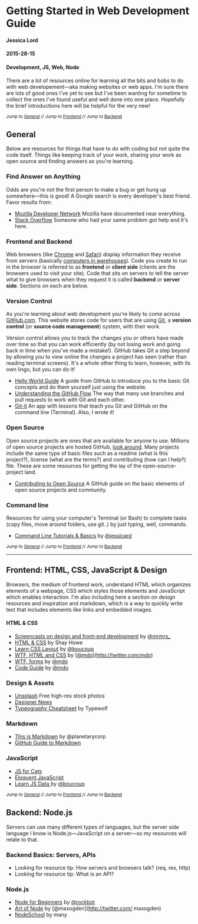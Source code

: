 # Getting Started in Web Development Guide
#### Jessica Lord
#### 2015-28-15
#### Development, JS, Web, Node

There are a lot of resources online for learning all the bits and bobs to do with web developement—aka making websites or web apps. I'm sure there are lots of good ones I've yet to see but I've been wanting for sometime to collect the ones I've found useful and well done into one place. Hopefully the brief introductions here will be helpful for the very new!

<small class="meta">Jump to [General](#general) // Jump to [Frontend](#frontend-html-css-javascript-design) // Jump to [Backend](#backend-node-js)</small>

## General

Below are resources for things that have to do with coding but not quite the code itself. Things like keeping track of your work, sharing your work as open source and finding answers as you're learning.


### Find Answer on Anything

Odds are you're not the first person to make a bug or get hung up somewhere—this is good! A Google search is every developer's best friend. Favor results from:

- [Mozilla Developer Network](http://mdn.com) Mozilla have documented near everything.
- [Stack Overflow](http://stackoverflow.com) Someone who had your same problem got help and it's here.

### Frontend and Backend
Web browsers (like [Chrome](http://chrome.com) and [Safari](http://safari.com)) display information they receive from servers (basically [computers in warehouses](https://youtu.be/XZmGGAbHqa0?t=2m50s)). Code you create to run in the browser is referred to as **frontend** or **client side** (clients are the browsers used to visit your site). Code that sits on servers to tell the server what to give browsers when they request it is called **backend** or **server side**. Sections on each are below.

### Version Control
As you're learning about web development you're likely to come across [GitHub.com](https://github.com). This website stores code for users that are using [Git](http://git-scm.com), a **version control** (or **source code management**) system, with their work.

Version control allows you to track the changes you or others have made over time so that you can work efficiently (by not losing work and going back in time when you've made a mistake!). GitHub takes Git a step beyond by allowing you to view online the changes a project has seen (rather than reading terminal screens). It's a whole other thing to learn, however, with its own lingo, but you can do it!

- [Hello World Guide](https://guides.github.com/activities/hello-world) A guide from GitHub to introduce you to the basic Git concepts and do them yourself just using the website.
- [Understanding the GitHub Flow](https://guides.github.com/introduction/flow/) The way that many use branches and pull requests to work with Git and each other.
- [Git-it](http://github.com/jlord/git-it) An app with lessons that teach you Git and GitHub on the command line (Terminal). Also, I wrote it!

### Open Source
Open source projects are ones that are available for anyone to use. Millions of open source projects are hosted GitHub, [look around](htts://github.com/explore). Many projects include the same type of basic files such as a readme (what is this project?), license (what are the terms?) and contributing (how can I help?) file. These are some resources for getting the lay of the open-source-project land.

- [Contributing to Open Source](https://guides.github.com/activities/contributing-to-open-source) A GitHub guide on the basic elements of open source projects and community.

### Command line
Resources for using your computer's Terminal (or Bash) to complete tasks (copy files, move around folders, use git..) by just typing, well, commands.

- [Command Line Tutorials & Basics](https://quickleft.com/blog/command-line-tutorials-summary-what-s-next/) by [@jessicard](http://www.twitter.com/jessiacard)

<small class="meta">Jump to [General](#general) // Jump to [Frontend](#frontend-html-css-javascript-design) // Jump to [Backend](#backend-node-js)</small>

---

## Frontend: HTML, CSS, JavaScript & Design

Browsers, the medium of frontend work, understand HTML which organizes elements of a webpage, CSS which styles those elements and JavaScript which enables interaction. I'm also including here a section on design resources and inspiration and markdown, which is a way to quickly write text that includes elements like links and embedded images.

#### HTML & CSS

- [Screencasts on design and front-end development](http://designbytyping.com/) by [@mrmrs_](http://twitter.com/mrmrs_)
- [HTML & CSS](http://learn.shayhowe.com/html-css/) by Shay Howe
- [Learn CSS Layout](http://learnlayout.com/) by [@boucoup](http://twitter.com/boucoup)
- [WTF, HTML and CSS](http://wtfhtmlcss.com/) by [[@mdo](http://twitter.com/mdo)](http://twitter.com/mdo)
- [WTF, forms](http://wtfforms.com/) by [@mdo](http://twitter.com/mdo)
- [Code Guide](http://codeguide.co/) by [@mdo](http://twitter.com/mdo)

### Design & Assets

- [Unsplash](https://unsplash.com/) Free high-res stock photos
- [Designer News](news.layervault.com)
- [Typeography Cheatsheet](http://www.typewolf.com/cheatsheet) by Typewolf

### Markdown

- [This is Markdown](http://thisismarkdown.com/) by @planetarycorp
- [GitHub Guide to Markdown](https://guides.github.com/features/mastering-markdown/)

### JavaScript

- [JS for Cats](http://www.jsforcats.com)
- [Eloquent JavaScript](http://eloquentjavascript.net)
- [Learn JS Data ](http://learnjsdata.com/) by [@boucoup](http://twitter.com/boucoup)

<small class="meta">Jump to [General](#general) // Jump to [Frontend](#frontend-html-css-javascript-design) // Jump to [Backend](#backend-node-js)</small>

## Backend: Node.js
Servers can use many different types of languages, but the server side language I know is Node.js—JavaScript on a server—so my resources will relate to that.

### Backend Basics: Servers, APIs

- Looking for resource tip: How servers and browsers talk? (req, res, http)
- Looking for resource tip: What is an API?

### Node.js

- [Node for Beginners](https://github.com/rockbot/node-for-beginners) by [@rockbot](http://twitter.com/rockbot)
- [Art of Node](https://github.com/maxogden/art-of-node) by [@maxogden](http://twitter.com/ maxogden)
- [NodeSchool](http://www.nodeschool.io) by many
